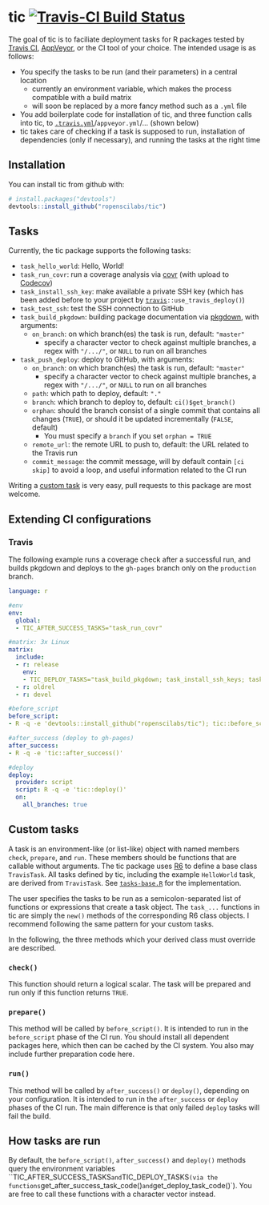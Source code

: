 # tic [![Travis-CI Build Status](https://travis-ci.org/krlmlr/tic.svg?branch=master)](https://travis-ci.org/krlmlr/tic)

The goal of tic is to faciliate deployment tasks for R packages tested by [Travis CI](https://travis-ci.org), [AppVeyor](https://www.appveyor.com/), or the CI tool of your choice.
The intended usage is as follows:
- You specify the tasks to be run (and their parameters) in a central location
    - currently an environment variable, which makes the process compatible with a build matrix
    - will soon be replaced by a more fancy method such as a `.yml` file
- You add boilerplate code for installation of tic, and three function calls into tic, to [`.travis.yml`](#travis)/`appveyor.yml`/... (shown below)
- tic takes care of checking if a task is supposed to run, installation of dependencies (only if necessary), and running the tasks at the right time

## Installation

You can install tic from github with:

``` r
# install.packages("devtools")
devtools::install_github("ropenscilabs/tic")
```


## Tasks

Currently, the tic package supports the following tasks:

- `task_hello_world`: Hello, World!
- `task_run_covr`: run a coverage analysis via [covr](https://github.com/jimhester/covr) (with upload to [Codecov](https://codecov.io/gh))
- `task_install_ssh_key`: make available a private SSH key (which has been added before to your project by [`travis`](https://github.com/ropenscilabs/travis)`::use_travis_deploy()`)
- `task_test_ssh`: test the SSH connection to GitHub
- `task_build_pkgdown`: building package documentation via [pkgdown](https://github.com/hadley/pkgdown), with arguments:
    - `on_branch`: on which branch(es) the task is run, default: `"master"`
        - specify a character vector to check against multiple branches, a regex with `"/.../"`, or `NULL` to run on all branches
- `task_push_deploy`: deploy to GitHub, with arguments:
    - `on_branch`: on which branch(es) the task is run, default: `"master"`
        - specify a character vector to check against multiple branches, a regex with `"/.../"`, or `NULL` to run on all branches
    - `path`: which path to deploy, default: `"."`
    - `branch`: which branch to deploy to, default: `ci()$get_branch()`
    - `orphan`: should the branch consist of a single commit that contains all changes (`TRUE`), or should it be updated incrementally (`FALSE`, default)
        - You must specify a `branch` if you set `orphan = TRUE`
    - `remote_url`: the remote URL to push to, default: the URL related to the Travis run
    - `commit_message`: the commit message, will by default contain `[ci skip]` to avoid a loop, and useful information related to the CI run

Writing a [custom task](#custom-tasks) is very easy, pull requests to this package are most welcome.


## Extending CI configurations

### Travis

The following example runs a coverage check after a successful run, and builds pkgdown and deploys to the `gh-pages` branch only on the `production` branch.

```yml
language: r

#env
env:
  global:
  - TIC_AFTER_SUCCESS_TASKS="task_run_covr"

#matrix: 3x Linux
matrix:
  include:
  - r: release
    env:
    - TIC_DEPLOY_TASKS="task_build_pkgdown; task_install_ssh_keys; task_test_ssh; task_push_deploy(path = 'docs', branch = 'gh-pages', on_branch = 'production')"
  - r: oldrel
  - r: devel

#before_script
before_script:
- R -q -e 'devtools::install_github("ropenscilabs/tic"); tic::before_script()'

#after_success (deploy to gh-pages)
after_success:
- R -q -e 'tic::after_success()'

#deploy
deploy:
  provider: script
  script: R -q -e 'tic::deploy()'
  on:
    all_branches: true
```


## Custom tasks

A task is an environment-like (or list-like) object with named members `check`, `prepare`, and `run`.
These members should be functions that are callable without arguments.
The tic package uses [R6](https://github.com/wch/R6) to define a base class `TravisTask`.
All tasks defined by tic, including the example `HelloWorld` task, are derived from `TravisTask`.
See [`tasks-base.R`](https://github.com/krlmlr/tic/blob/master/R/tasks-base.R) for the implementation.

The user specifies the tasks to be run as a semicolon-separated list of functions or expressions that create a task object.
The `task_...` functions in tic are simply the `new()` methods of the corresponding R6 class objects.
I recommend following the same pattern for your custom tasks.

In the following, the three methods which your derived class must override are described.

### `check()`

This function should return a logical scalar.
The task will be prepared and run only if this function returns `TRUE`.


### `prepare()`

This method will be called by `before_script()`.
It is intended to run in the `before_script` phase of the CI run.
You should install all dependent packages here, which then can be cached by the CI system.
You also may include further preparation code here.


### `run()`

This method will be called by `after_success()` or `deploy()`,
depending on your configuration.
It is intended to run in the `after_success` or `deploy` phases of the CI run.
The main difference is that only failed `deploy` tasks will fail the build.


## How tasks are run

By default, the `before_script()`, `after_success()` and `deploy()` methods query the environment variables ``TIC_AFTER_SUCCESS_TASKS` and `TIC_DEPLOY_TASKS` (via the functions `get_after_success_task_code()` and `get_deploy_task_code()`).
You are free to call these functions with a character vector instead.

